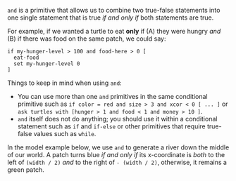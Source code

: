 ﻿`and` is a primitive that allows us to combine two true-false statements into one single statement that is true *if and only if* both statements are true. 



For example, if we wanted a turtle to eat **only** if (A) they were hungry *and* (B) if there was food on the same patch, we could say:



```
if my-hunger-level > 100 and food-here > 0 [
  eat-food
  set my-hunger-level 0
]
```



Things to keep in mind when using `and`:

* You can use more than one `and` primitives in the same conditional primitive such as `if color = red and size > 3 and xcor < 0 [ ... ]` or `ask turtles with [hunger > 1 and food < 1 and money > 10 ]`.
* `and` itself does not do anything; you should use it within a conditional statement such as `if` and `if-else` or other primitives that require true-false values such as `while`. 



In the model example below, we use `and` to generate a river down the middle of our world. A patch turns blue *if and only if* its x-coordinate is *both* to the left of `(width / 2)` *and* to the right of `- (width / 2)`, otherwise, it remains a green patch.